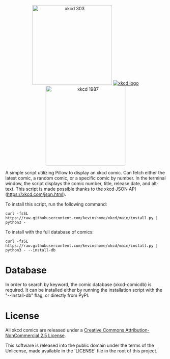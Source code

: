 <p align="center">
<a href="https://xkcd.com/303"><img src="https://imgs.xkcd.com/comics/compiling.png" width=250 height=250 alt="xkcd 303"></a>
<a href="https://xkcd.com/"><img src="https://xkcd.com/s/0b7742.png" alt="xkcd logo"></a>
<a href="https://xkcd.com/1987"><img src="https://imgs.xkcd.com/comics/python_environment.png" width=250 height=250 alt="xkcd 1987"></a>
</p>

A simple script utilizing Pillow to display an xkcd comic. Can fetch either the
latest comic, a random comic, or a specific comic by number. In the terminal window, 
the script displays the comic number, title, release date, and alt-text. This script
is made possible thanks to the xkcd JSON API (https://xkcd.com/json.html).

To install this script, run the following command:
```
curl -fsSL https://raw.githubusercontent.com/kevinshome/xkcd/main/install.py | python3 -
```

To install with the full database of comics:
```
curl -fsSL https://raw.githubusercontent.com/kevinshome/xkcd/main/install.py | python3 - --install-db
```

Database
==========

In order to search by keyword, the comic database (xkcd-comicdb) is required. It can be installed either by running the installation script with the "--install-db" flag, or directly from PyPI.

License
=========

All xkcd comics are released under a [Creative Commons Attribution-NonCommercial 2.5 License](https://xkcd.com/license.html).

This software is released into the public domain under the terms of the Unlicense, made
available in the 'LICENSE' file in the root of this project.
